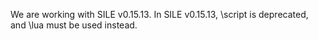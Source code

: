 We are working with SILE v0.15.13. In SILE v0.15.13, \script is
deprecated, and \lua must be used instead.
